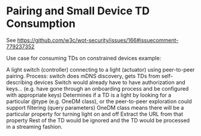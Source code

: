 # Pairing and Small Device TD Consumption
See https://github.com/w3c/wot-security/issues/166#issuecomment-779237352

Use case for consuming TDs on constrained devices example:

A light switch (controller) connecting to a light (actuator) using peer-to-peer pairing.
Process: switch does mDNS discovery, gets TDs from self-describing devices
Switch would already have to have authorization and keys... (e.g. have gone through an onboarding process and be configured with appropriate keys)
Determines if a TD is a light by looking for a particular @type (e.g. OneDM class), or the peer-to-peer exploration could support filtering (query parameters)
OneDM class means there will be a particular property for turning light on and off
Extract the URL from that property
Rest of the TD would be ignored and the TD would be processed in a streaming fashion.
